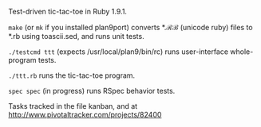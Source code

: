 Test-driven tic-tac-toe in Ruby 1.9.1.

`make` (or `mk` if you installed plan9port) converts *.ℛℬ (unicode ruby)
files to *.rb using toascii.sed, and runs unit tests.

`./testcmd ttt` (expects /usr/local/plan9/bin/rc) runs user-interface
whole-program tests.

`./ttt.rb` runs the tic-tac-toe program.

`spec spec` (in progress) runs RSpec behavior tests.

Tasks tracked in the file kanban, and at http://www.pivotaltracker.com/projects/82400
